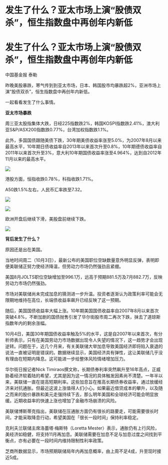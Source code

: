 # 发生了什么？亚太市场上演“股债双杀”，恒生指数盘中再创年内新低

# 发生了什么？亚太市场上演“股债双杀”，恒生指数盘中再创年内新低

中国基金报 泰勒

昨晚美股暴跌，寒气传到到亚太市场，日本、韩国股市均暴跌超2%，亚洲市场上演“股债双杀”，恒生指数盘中再创年内新低。

一起看看发生了什么事情。

**亚太市场暴跌**

周三亚太股指集体大跌，日经225指数跌2%，韩国KOSPI指数跌2.41%，澳大利亚S&P/ASX200指数跌0.77%，台湾加权指数跌1.1%。

此外，多国国债跟随美债下跌，30年期美债收益率涨至5.0%，为2007年8月以来最高水平，10年期日债收益率自2013年以来首次升至0.8%，10年期德债收益率自2011年以来首次升至3%，意大利10年期国债收益率涨至4.964%，达到自2012年11月以来的最高水平。

![](https://inews.gtimg.com/om_bt/OBFjzH9ErQP5DTQWdbJzyN16UIj7wxcAcrAJlqkwyPdiQAA/1000)

港股方面，恒指收跌0.78%，科指收跌1.71%。

A50跌1.5%左右，人民币汇率跌至7.32。

![](https://inews.gtimg.com/om_bt/Okw44aBmTR9YUWE7b0PeoXTJFmzD6Tvf_VyBPaFGiuQqcAA/1000)

![](https://inews.gtimg.com/om_bt/Oo_C9VRarxeIVOp-0bYiJif9t646Rag1Ru1LRecst5iUsAA/1000)

欧洲开盘后继续下滑，美股盘前继续下跌。

![](https://inews.gtimg.com/om_bt/Op7herFIQS9A3D0itlwoKGrocOGnq9awJG1udacjXVIjgAA/1000)

**背后发生了什么？**

原因还是出在美国。

当地时间周二（10月3日），最新公布的美国职位空缺数量意外明显反弹，表明即便美联储正努力使经济降温，但劳动力市场仍然强劲且紧绷。

美国8月JOLTS职位空缺增加至996.1万，远高于预期881.5万及7月882.7万，反映劳动力市场仍然强劲。

市场对美联储尚未完成加息的猜测进一步升温。投资者逐渐认为政策利率可能会无限期地维持在高位，长端债收益率飙升已经反映了这一预期。

随后，美国国债收益率大幅上涨。10年期美国国债收益率自2007年8月以来首次突破4.8%，不断加剧的国债抛售引发了华尔街股市周二再次下跌，抹去了道琼斯指数年内的剩余涨幅。

10月4日，美国30年期国债收益率触及5%的水平，这是自2007年以来首次，有分析师表示，只有在美国劳动力市场数据出现令人失望的情况下，这一趋势才会出现逆转。问题在于，近几个月来，有关美联储大举加息导致美国经济即将陷入衰退的说法一直被证明是错误的。数据继续显示，美国经济具有弹性，这让美联储几乎没有理由在短期内降息。这可能进一步给整体风险情绪增加压力。

华尔街日报记者Nick
Timiraos撰文称，长期债券利率突然飙升至16年高点，正威胁着经济软着陆的希望，尤其是因为这一情况的具体触发因素尚不清楚。一年半以来，美联储一直在提高短期利率。这些加息旨在推高长期债券收益率，通过放缓经济来对抗通胀。但最近这波上涨值得人们小心。如果最近借贷成本的攀升，以及随之而来的股价暴跌和美元走强持续下去，那么明年美国和全球经济可能会明显放缓。近期收益率的快速上涨也增加了金融市场崩溃的风险。

美联储博斯蒂克指出，美联储在压通胀方面仍有很长的路要走，可能需要很长时间，才能采取降息行动，希望美国在「很长一段时间」保持利率稳定。

克利夫兰联储主席洛蕾塔·梅斯特（Loretta
Mester）表示，通胀仍有上行风险，美经济如稳健，将支持11月再加息。美联储需要在加息不足与加息过度之间找到平衡点，亦有必要在一段时间内维持限制性利率政策。

芝商所数据显示，市场预期联储局年内再加息概率，由上周不足4成，升至现时接近5成。

